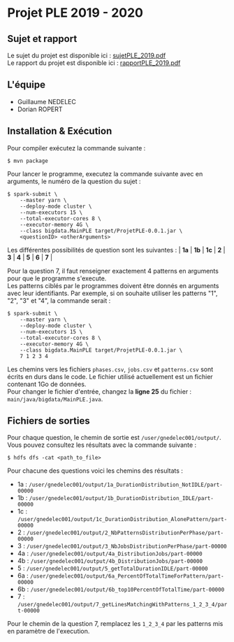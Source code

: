 # Projet PLE 2019 - 2020

## Sujet et rapport
Le sujet du projet est disponible ici : [sujetPLE_2019.pdf](./sujetPLE_2019.pdf)  
Le rapport du projet est disponible ici : [rapportPLE_2019.pdf](./rapportPLE_2019.pdf)

## L'équipe
* Guillaume NEDELEC
* Dorian ROPERT

## Installation & Exécution
Pour compiler exécutez la commande suivante : 

    $ mvn package
    
Pour lancer le programme, executez la commande suivante avec en arguments, le numéro de la question du sujet :
    
    $ spark-submit \
        --master yarn \
        --deploy-mode cluster \
        --num-executors 15 \
        --total-executor-cores 8 \
        --executor-memory 4G \
        --class bigdata.MainPLE target/ProjetPLE-0.0.1.jar \
        <questionID> <otherArguments>
    
Les différentes possibilités de question sont les suivantes : 
| **1a** | **1b** | **1c** | **2** | **3** | **4** | **5** | **6** | **7** |

Pour la question 7, il faut renseigner exactement 4 patterns en arguments pour que le programme s'execute.  
Les patterns ciblés par le programmes doivent être donnés en arguments avec leur identifiants. Par exemple, si on souhaite utiliser les patterns "1", "2", "3" et "4", la commande serait : 

    $ spark-submit \
        --master yarn \
        --deploy-mode cluster \
        --num-executors 15 \
        --total-executor-cores 8 \
        --executor-memory 4G \
        --class bigdata.MainPLE target/ProjetPLE-0.0.1.jar \
        7 1 2 3 4

Les chemins vers les fichiers `phases.csv`, `jobs.csv` et `patterns.csv` sont écrits en durs dans le code.
Le fichier utilisé actuellement est un fichier contenant 1Go de données.  
Pour changer le fichier d'entrée, changez la **ligne 25** du fichier : `main/java/bigdata/MainPLE.java`.

## Fichiers de sorties

Pour chaque question, le chemin de sortie est `/user/gnedelec001/output/`.
Vous pouvez consultez les résultats avec la commande suivante :

    $ hdfs dfs -cat <path_to_file>
    
Pour chacune des questions voici les chemins des résultats :

* 1a : `/user/gnedelec001/output/1a_DurationDistribution_NotIDLE/part-00000`
* 1b : `/user/gnedelec001/output/1b_DurationDistribution_IDLE/part-00000`
* 1c : `/user/gnedelec001/output/1c_DurationDistribution_AlonePattern/part-00000`
* 2  : `/user/gnedelec001/output/2_NbPatternsDistributionPerPhase/part-00000`
* 3  : `/user/gnedelec001/output/3_NbJobsDistributionPerPhase/part-00000`
* 4a  : `/user/gnedelec001/output/4a_DistributionJobs/part-00000`
* 4b  : `/user/gnedelec001/output/4b_DistributionJobs/part-00000`
* 5  : `/user/gnedelec001/output/5_getTotalDurationIDLE/part-00000`
* 6a  : `/user/gnedelec001/output/6a_PercentOfTotalTimeForPattern/part-00000`
* 6b  : `/user/gnedelec001/output/6b_top10PercentOfTotalTime/part-00000`
* 7  : `/user/gnedelec001/output/7_getLinesMatchingWithPatterns_1_2_3_4/part-00000`

Pour le chemin de la question 7, remplacez les `1_2_3_4` par les patterns mis en paramètre de l'execution.